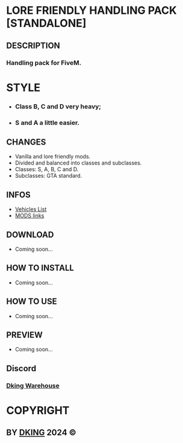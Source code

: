 # LORE FRIENDLY HANDLING PACK [STANDALONE]

## DESCRIPTION

### Handling pack for FiveM.

# STYLE

* ### Class B, C and D very heavy;
* ### S and A a little easier.

## CHANGES

* Vanilla and lore friendly mods.
* Divided and balanced into classes and subclasses.
* Classes: S, A, B, C and D.
* Subclasses: GTA standard.

## INFOS

* [Vehicles List]()
* [MODS links]()

## DOWNLOAD

* Coming soon...

## HOW TO INSTALL

* Coming soon...

## HOW TO USE

* Coming soon...

## PREVIEW

* Coming soon...

## Discord

### [Dking Warehouse](https://discord.gg/Rw6vjcXspG)

# COPYRIGHT

## BY [DKING](https://github.com/Dking07) 2024 ©
